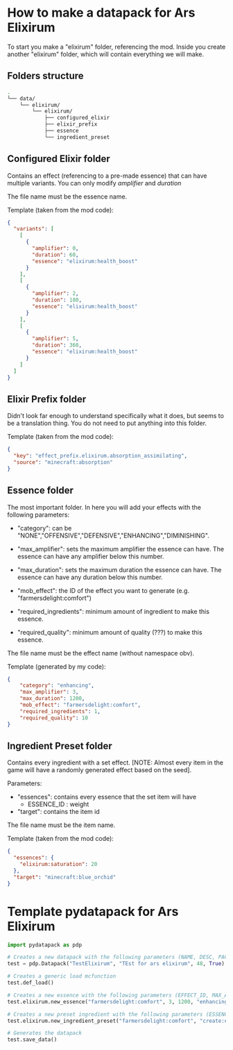 # How to make a datapack for Ars Elixirum

To start you make a "elixirum" folder, referencing the mod. Inside you create another "elixirum" folder, which will contain everything we will make.

## Folders structure

```bash
.
└── data/
    └── elixirum/
        └── elixirum/
            ├── configured_elixir
            ├── elixir_prefix
            ├── essence
            └── ingredient_preset
```

## Configured Elixir folder

Contains an effect (referencing to a pre-made essence) that can have multiple variants.
You can only modify *amplifier* and *duration*

The file name must be the essence name.

Template (taken from the mod code):

```json
{
  "variants": [
    [
      {
        "amplifier": 0,
        "duration": 60,
        "essence": "elixirum:health_boost"
      }
    ],
    [
      {
        "amplifier": 2,
        "duration": 180,
        "essence": "elixirum:health_boost"
      }
    ],
    [
      {
        "amplifier": 5,
        "duration": 360,
        "essence": "elixirum:health_boost"
      }
    ]
  ]
}
```

## Elixir Prefix folder

Didn't look far enough to understand specifically what it does, but seems to be a translation thing. You do not need to put anything into this folder.

Template (taken from the mod code):
```json
{
  "key": "effect_prefix.elixirum.absorption_assimilating",
  "source": "minecraft:absorption"
}
```

## Essence folder

The most important folder. In here you will add your effects with the following parameters:

- "category": can be "NONE","OFFENSIVE","DEFENSIVE","ENHANCING","DIMINISHING".

- "max_amplifier": sets the maximum amplifier the essence can have. The essence can have any amplifier below this number.

- "max_duration": sets the maximum duration the essence can have. The essence can have any duration below this number.

- "mob_effect": the ID of the effect you want to generate (e.g. "farmersdelight:comfort")

- "required_ingredients": minimum amount of ingredient to make this essence.

- "required_quality": minimum amount of quality (???) to make this essence.

The file name must be the effect name (without namespace obv).

Template (generated by my code):

```json
{
    "category": "enhancing",
    "max_amplifier": 3,
    "max_duration": 1200,
    "mob_effect": "farmersdelight:comfort",
    "required_ingredients": 1,
    "required_quality": 10
}
```

## Ingredient Preset folder
Contains every ingredient with a set effect. [NOTE: Almost every item in the game will have a randomly generated effect based on the seed].

Parameters:

- "essences": contains every essence that the set item will have
    - ESSENCE_ID : weight
- "target": contains the item id

The file name must be the item name.

Template (taken from the mod code):

```json
{
  "essences": {
    "elixirum:saturation": 20
  },
  "target": "minecraft:blue_orchid"
}
```

# Template pydatapack for Ars Elixirum

```python
import pydatapack as pdp

# Creates a new datapack with the following parameters (NAME, DESC, PACK_FORMAT, VERBOSE_LOG)
test = pdp.Datapack("TestElixirum", "TEst for ars elixirum", 48, True)

# Creates a generic load mcfunction
test.def_load()

# Creates a new essence with the following parameters (EFFECT_ID, MAX_AMPLIFICATION, MAX_DURATION, CATEGORY, MIN_INGREDIENTS, MIN_QUALITY)
test.elixirum.new_essence("farmersdelight:comfort", 3, 1200, "enhancing", 1, 10)

# Creates a new preset ingredient with the following parameters (ESSENCE [can be string or list], INGREDIENT_ID, WEIGHT)
test.elixirum.new_ingredient_preset("farmersdelight:comfort", "create:experience_nugget", 20)

# Generates the datapack
test.save_data()
```
